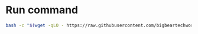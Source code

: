 # Run command

```bash
bash -c "$(wget -qLO - https://raw.githubusercontent.com/bigbeartechworld/big-bear-scripts/master/casaos-check-if-blocked-by-ufw/run.sh)"
```
